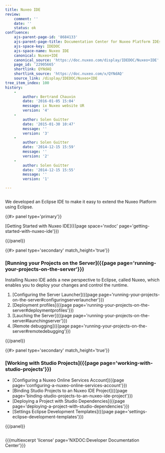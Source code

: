 ```yaml
---
title: Nuxeo IDE
review:
    comment: ''
    date: ''
    status: ok
confluence:
    ajs-parent-page-id: '8684133'
    ajs-parent-page-title: Documentation Center for Nuxeo Platform IDEs
    ajs-space-key: IDEDOC
    ajs-space-name: Nuxeo IDE
    canonical: Nuxeo+IDE
    canonical_source: 'https://doc.nuxeo.com/display/IDEDOC/Nuxeo+IDE'
    page_id: '22905665'
    shortlink: QYNdAQ
    shortlink_source: 'https://doc.nuxeo.com/x/QYNdAQ'
    source_link: /display/IDEDOC/Nuxeo+IDE
tree_item_index: 100
history:
    -
        author: Bertrand Chauvin
        date: '2016-01-05 15:04'
        message: ix Nuxeo website UR
        version: '4'
    -
        author: Solen Guitter
        date: '2015-01-30 10:47'
        message: ''
        version: '3'
    -
        author: Solen Guitter
        date: '2014-12-15 15:59'
        message: ''
        version: '2'
    -
        author: Solen Guitter
        date: '2014-12-15 15:55'
        message: ''
        version: '1'

---
```

<div class="row"><div class="column medium-8">

We developed an Eclipse IDE to make it easy to extend the Nuxeo Platform using Eclipse.

</div><div class="column medium-4">{{#> panel type='primary'}}

[Getting Started with Nuxeo IDE]({{page space='nxdoc' page='getting-started-with-nuxeo-ide'}})

{{/panel}}</div></div><div class="row" data-equalizer data-equalize-on="medium"><div class="column medium-6">{{#> panel type='secondary' match_height='true'}}

### [Running your Projects on the Server]({{page page='running-your-projects-on-the-server'}})

Installing Nuxeo IDE adds a new perspective to Eclipse, called Nuxeo, which enables you to deploy your changes and control the runtime.

1.  [Configuring the Server Launcher]({{page page='running-your-projects-on-the-server#configuringserverlauncher'}})
2.  [Deployment profiles]({{page page='running-your-projects-on-the-server#deploymentprofiles'}})
3.  [Lauching the Server]({{page page='running-your-projects-on-the-server#launchingserver'}})
4.  [Remote debugging]({{page page='running-your-projects-on-the-server#remotedebugging'}})

{{/panel}}</div><div class="column medium-6">{{#> panel type='secondary' match_height='true'}}

### [Working with Studio Projects]({{page page='working-with-studio-projects'}})

*   [Configuring a Nuxeo Online Services Account]({{page page='configuring-a-nuxeo-online-services-account'}})
*   [Binding Studio Projects to an Nuxeo IDE Project]({{page page='binding-studio-projects-to-an-nuxeo-ide-project'}})
*   [Deploying a Project with Studio Dependencies]({{page page='deploying-a-project-with-studio-dependencies'}})
*   [Settings Eclipse Development Templates]({{page page='settings-eclipse-development-templates'}})

{{/panel}}</div></div>

{{{multiexcerpt 'license' page='NXDOC:Developer Documentation Center'}}}
